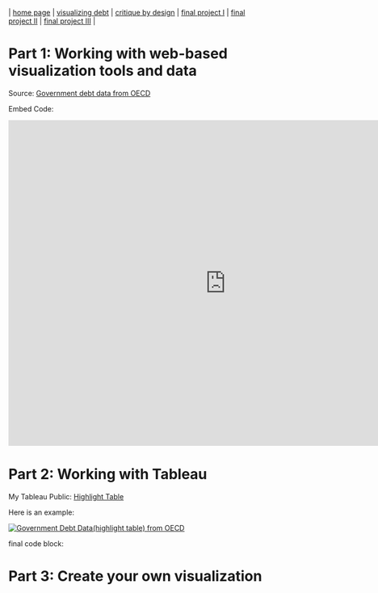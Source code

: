 | [home page](https://cmustudent.github.io/tswd-portfolio-templates/) | [visualizing debt](visualizing-government-debt) | [critique by design](critique-by-design) | [final project I](final-project-part-one) | [final project II](final-project-part-two) | [final project III](final-project-part-three) |

# Part 1: Working with web-based visualization tools and data
Source: [Government debt data from OECD](https://data.oecd.org/chart/7faw)

Embed Code:
<iframe src="https://data.oecd.org/chart/7fb2" width="860" height="645" style="border: 0" mozallowfullscreen="true" webkitallowfullscreen="true" allowfullscreen="true"><a href="https://data.oecd.org/chart/7fb2" target="_blank">OECD Chart: General government debt, Total, % of GDP, 2022 or latest available</a></iframe>


# Part 2: Working with Tableau
My Tableau Public: [Highlight Table](https://public.tableau.com/views/GovernmentDebtDatahighlighttablefromOECD/highlight_table?:language=en-US&:display_count=n&:origin=viz_share_link)

Here is an example:

<div class='tableauPlaceholder' id='viz1699411390726' style='position: relative'><noscript><a href='#'><img alt='Government Debt Data(highlight table) from OECD ' src='https:&#47;&#47;public.tableau.com&#47;static&#47;images&#47;Go&#47;GovernmentDebtDatahighlighttablefromOECD&#47;highlight_table&#47;1_rss.png' style='border: none' /></a></noscript><object class='tableauViz'  style='display:none;'><param name='host_url' value='https%3A%2F%2Fpublic.tableau.com%2F' /> <param name='embed_code_version' value='3' /> <param name='site_root' value='' /><param name='name' value='GovernmentDebtDatahighlighttablefromOECD&#47;highlight_table' /><param name='tabs' value='no' /><param name='toolbar' value='yes' /><param name='static_image' value='https:&#47;&#47;public.tableau.com&#47;static&#47;images&#47;Go&#47;GovernmentDebtDatahighlighttablefromOECD&#47;highlight_table&#47;1.png' /> <param name='animate_transition' value='yes' /><param name='display_static_image' value='yes' /><param name='display_spinner' value='yes' /><param name='display_overlay' value='yes' /><param name='display_count' value='yes' /><param name='language' value='en-US' /></object></div>                


final code block:  

<script type='text/javascript'>                    
  
  var divElement = document.getElementById('viz1699411390726');                    
  
  var vizElement = divElement.getElementsByTagName('object')[0];                    
  
  vizElement.style.width='100%';vizElement.style.height=(divElement.offsetWidth*0.75)+'px';                    
  
  var scriptElement = document.createElement('script');                    
  
  scriptElement.src = 'https://public.tableau.com/javascripts/api/viz_v1.js';                    
  
  vizElement.parentNode.insertBefore(scriptElement, vizElement);                

</script>

# Part 3: Create your own visualization



